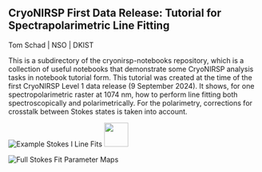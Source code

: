 
## CryoNIRSP First Data Release: Tutorial for Spectrapolarimetric Line Fitting

Tom Schad | NSO | DKIST 

This is a subdirectory of the cryonirsp-notebooks repository, which is a collection of useful notebooks that demonstrate some CryoNIRSP analysis tasks in notebook tutorial form.  This tutorial was created at the time of the first CryoNIRSP Level 1 data release (9 September 2024).  It shows, for one spectropolarimetric raster at 1074 nm, how to perform line fitting both spectroscopically and polarimetrically.  For the polarimetry, corrections for crosstalk between Stokes states is taken into account. 

![Example Stokes I Line Fits](./figures/example_StokesI_line_fits.png)
<img src="./figures/example_StokesI_line_fits.png" width="48">


![Full Stokes Fit Parameter Maps](./figures/dataset_BZJOM_polarimetric_line_fit_maps.png)